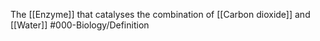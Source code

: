 The [[Enzyme]] that catalyses the combination of [[Carbon dioxide]] and [[Water]]
#000-Biology/Definition 